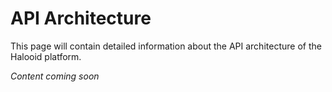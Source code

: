 # API Architecture

This page will contain detailed information about the API architecture of the Halooid platform.

*Content coming soon*
